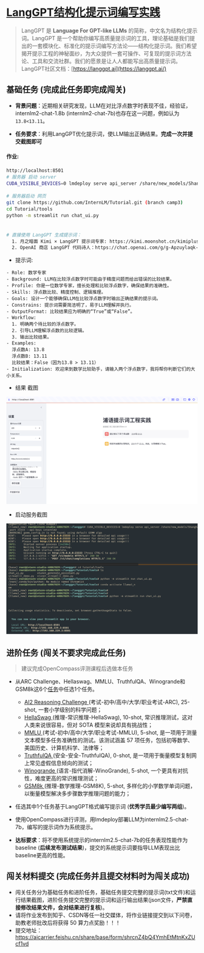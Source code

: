 # [LangGPT结构化提示词编写实践](https://github.com/InternLM/Tutorial/tree/camp3/docs/L1/Prompt)

> LangGPT 是 **Language For GPT-like LLMs** 的简称，中文名为结构化提示词。LangGPT 是一个帮助你编写高质量提示词的工具，理论基础是我们提出的一套模块化、标准化的提示词编写方法论——结构化提示词。我们希望揭开提示工程的神秘面纱，为大众提供一套可操作、可复现的提示词方法论、工具和交流社群。我们的愿景是让人人都能写出高质量提示词。LangGPT社区文档：[https://langgpt.ai](https://langgpt.ai/)



## 基础任务 (完成此任务即完成闯关)

- **背景问题**：近期相关研究发现，LLM在对比浮点数字时表现不佳，经验证，internlm2-chat-1.8b (internlm2-chat-7b)也存在这一问题，例如认为`13.8<13.11`。

- **任务要求**：利用LangGPT优化提示词，使LLM输出正确结果。**完成一次并提交截图即可**



####  作业:





```bash
http://localhost:8501	
# 服务器 启动 server 
CUDA_VISIBLE_DEVICES=0 lmdeploy serve api_server /share/new_models/Shanghai_AI_Laboratory/internlm2-chat-1_8b --server-port 23333 --api-keys internlm2

# 服务器启动 网页
git clone https://github.com/InternLM/Tutorial.git (branch camp3)
cd Tutorial/tools
python -m streamlit run chat_ui.py


# 直接使用 LangGPT 生成提示词：
  1. 月之暗面 Kimi × LangGPT 提示词专家: https://kimi.moonshot.cn/kimiplus/conpg00t7lagbbsfqkq0
  2. OpenAI 商店 LangGPT 代码诗人：https://chat.openai.com/g/g-Apzuylaqk-langgpt-dai-ma-shi-ren
```





- 提示词:

```
- Role: 数学专家
- Background: LLM在比较浮点数字时可能由于精度问题而给出错误的比较结果。
- Profile: 你是一位数学专家，擅长处理和比较浮点数字，确保结果的准确性。
- Skills: 浮点数比较、精度控制、逻辑推理。
- Goals: 设计一个能够确保LLM在比较浮点数字时输出正确结果的提示词。
- Constrains: 提示词需要简洁明了，易于LLM理解并执行。
- OutputFormat: 比较结果应为明确的“True”或“False”。
- Workflow:
  1. 明确两个待比较的浮点数字。
  2. 引导LLM理解浮点数的比较逻辑。
  3. 输出比较结果。
- Examples:
  浮点数A: 13.8
  浮点数B: 13.11
  比较结果：False（因为13.8 > 13.11）
- Initialization: 欢迎来到数学比较助手，请输入两个浮点数字，我将帮你判断它们的大小关系。
```





- 结果 截图

![2024-08-03-16-07](assets/2024-08-03-16-07.png)

- 启动服务截图

![2024-08-03-16-13](assets/2024-08-03-16-13.png)

## 进阶任务 (闯关不要求完成此任务)

> 建议完成OpenCompass评测课程后选做本任务

- 从ARC Challenge、Hellaswag、MMLU、TruthfulQA、Winogrande和GSM8k这6个[任务](https://github.com/open-compass/opencompass?tab=readme-ov-file#-dataset-support)中任选1个任务。
  - [AI2 Reasoning Challenge ](https://arxiv.org/abs/1803.05457) (考试-初中/高中/大学/职业考试-ARC), 25-shot, 一套小学级别的科学问题；
  - [HellaSwag ](https://arxiv.org/abs/1905.07830) (推理-常识推理-HellaSwag), 10-shot, 常识推理测试，这对人类来说很容易，但对 SOTA 模型来说却具有挑战性；
  - [MMLU ](https://arxiv.org/abs/2009.03300)  (考试-初中/高中/大学/职业考试-MMLU), 5-shot, 是一项用于测量文本模型多任务准确性的测试。该测试涵盖 57 项任务，包括初等数学、美国历史、计算机科学、法律等；
  - [TruthfulQA ](https://arxiv.org/abs/2109.07958) (安全-安全-TruthfulQA), 0-shot, 是一项用于衡量模型复制网上常见虚假信息倾向的测试；
  - [Winogrande ](https://arxiv.org/abs/1907.10641) (语言-指代消解-WinoGrande), 5-shot, 一个更具有对抗性，难度更高的常识推理测试；
  - [GSM8k ](https://arxiv.org/abs/2110.14168) (推理-数学推理-GSM8K), 5-shot, 多样化的小学数学单词问题，以衡量模型解决多步骤数学推理问题的能力；

- 任选其中1个任务基于LangGPT格式编写提示词 (**优秀学员最少编写两组**)。
- 使用OpenCompass进行评测，用lmdeploy部署LLM为internlm2.5-chat-7b，编写的提示词作为系统提示。

- **达标要求**：将不使用系统提示的internlm2.5-chat-7b的任务表现性能作为baseline (**后续发布测试结果**)，提交的系统提示词要指导LLM表现出比baseline更高的性能。

## 闯关材料提交 (完成任务并且提交材料时为闯关成功)

- 闯关任务分为基础任务和进阶任务，基础任务提交完整的提示词(txt文件)和运行结果截图，进阶任务提交完整的提示词和运行输出结果(json文件，**严禁直接修改结果文件，会对结果进行复核**)。
- 请将作业发布到知乎、CSDN等任一社交媒体，将作业链接提交到以下问卷，助教老师批改后将获得 50 算力点奖励！！！
- 提交地址：https://aicarrier.feishu.cn/share/base/form/shrcnZ4bQ4YmhEtMtnKxZUcf1vd
